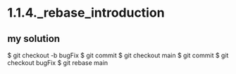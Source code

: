 # 1.1.4._rebase_introduction

## my solution

$ git checkout -b bugFix
$ git commit
$ git checkout main
$ git commit
$ git checkout bugFix
$ git rebase main

<!-- ## proposed solution -->
